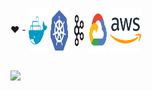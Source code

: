 <div style="display: inline_block"><br>
 
 ❤️ - <img align="center" alt="h-docker" height="70" width="30" src="https://raw.githubusercontent.com/devicons/devicon/master/icons/docker/docker-plain.svg">
 <img align="center" alt="h-k8s" height="70" width="30" src="https://raw.githubusercontent.com/devicons/devicon/master/icons/kubernetes/kubernetes-plain.svg">
 <img align="center" alt="h-kafka" height="50" width="25" src="https://raw.githubusercontent.com/devicons/devicon/master/icons/apachekafka/apachekafka-original.svg">
 <img align="center" alt="h-gcp" height="70" width="30" src="https://raw.githubusercontent.com/devicons/devicon/master/icons/googlecloud/googlecloud-original.svg">
 <img align="center" alt="h-aws" height="70" width="50" src="https://raw.githubusercontent.com/devicons/devicon/master/icons/amazonwebservices/amazonwebservices-original-wordmark.svg">
 
##
 
<div> 
  <a href="https://www.linkedin.com/in/henrittp" target="_blank"><img src="https://img.shields.io/badge/-LinkedIn-%230077B5?style=for-the-badge&logo=linkedin&logoColor=white" target="_blank"></a> 
  
</div>
